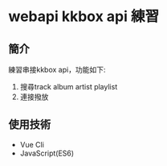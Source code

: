 # webapi kkbox api 練習

## 簡介

練習串接kkbox api，功能如下:

1. 搜尋track album artist playlist
2. 連接撥放


## 使用技術

- Vue Cli
- JavaScript(ES6)
